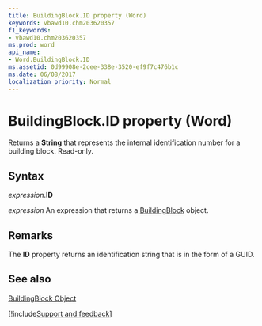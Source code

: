 ```yaml
---
title: BuildingBlock.ID property (Word)
keywords: vbawd10.chm203620357
f1_keywords:
- vbawd10.chm203620357
ms.prod: word
api_name:
- Word.BuildingBlock.ID
ms.assetid: 0d99908e-2cee-338e-3520-ef9f7c476b1c
ms.date: 06/08/2017
localization_priority: Normal
---
```



# BuildingBlock.ID property (Word)

Returns a  **String** that represents the internal identification number for a building block. Read-only.


## Syntax

_expression_.**ID**

 _expression_ An expression that returns a [BuildingBlock](./Word.BuildingBlock.md) object.


## Remarks

The  **ID** property returns an identification string that is in the form of a GUID.


## See also


[BuildingBlock Object](Word.BuildingBlock.md)

[!include[Support and feedback](~/includes/feedback-boilerplate.md)]